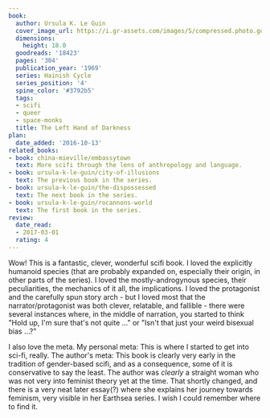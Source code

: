 ```yaml
---
book:
  author: Ursula K. Le Guin
  cover_image_url: https://i.gr-assets.com/images/S/compressed.photo.goodreads.com/books/1488213612l/18423._SX98_.jpg
  dimensions:
    height: 18.0
  goodreads: '18423'
  pages: '304'
  publication_year: '1969'
  series: Hainish Cycle
  series_position: '4'
  spine_color: '#3792b5'
  tags:
  - scifi
  - queer
  - space-monks
  title: The Left Hand of Darkness
plan:
  date_added: '2016-10-13'
related_books:
- book: china-mieville/embassytown
  text: More scifi through the lens of anthropology and language.
- book: ursula-k-le-guin/city-of-illusions
  text: The previous book in the series.
- book: ursula-k-le-guin/the-dispossessed
  text: The next book in the series.
- book: ursula-k-le-guin/rocannons-world
  text: The first book in the series.
review:
  date_read:
  - 2017-03-01
  rating: 4
---
```


Wow! This is a fantastic, clever, wonderful scifi book. I loved the explicitly humanoid species (that are probably
expanded on, especially their origin, in other parts of the series). I loved the mostly-androgynous species, their
peculiarities, the mechanics of it all, the implications. I loved the protagonist and the carefully spun story arch -
but I loved most that the narrator/protagonist was both clever, relatable, and fallible - there were several instances
where, in the middle of narration, you started to think "Hold up, I'm sure that's not quite …" or "Isn't that just your
weird bisexual bias …?"

I also love the meta. My personal meta: This is where I started to get into sci-fi, really. The author's meta: This book
is clearly very early in the tradition of gender-based scifi, and as a consequence, some of it is conservative to say
the least. The author was *clearly* a straight woman who was not very into feminist theory yet at the time. That shortly
changed, and there is a very neat later essay(?) where she explains her journey towards feminism, very visible in her
Earthsea series. I wish I could remember where to find it.
